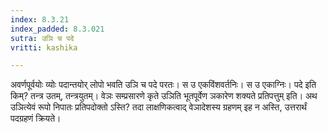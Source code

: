 ```yaml
---
index: 8.3.21
index_padded: 8.3.021
sutra: उञि च पदे
vritti: kashika

---
```

अवर्णपूर्वयोः व्योः पदान्तयोर् लोपो भवति उञि च पदे परतः। स उ एकविंशवर्तनिः। स उ एकाग्निः। पदे इति किम्? तन्त्र उतम्, तन्त्रयुतम्। वेञः सम्प्रसारणे कृते उञिति भूतपूर्वेण ञकारेण शक्यते प्रतिपत्तुम् इति। अथ उञित्येवं रूपो निपातः प्रतिपदोक्तो ऽस्ति? तदा लाक्षणिकत्वाद् वेञादेशस्य ग्रहणम् इह न अस्ति, उत्तरार्थं पदग्रहणं क्रियते।